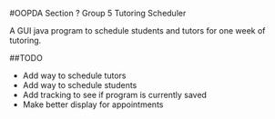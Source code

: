 #OOPDA Section ? Group 5 Tutoring Scheduler

A GUI java program to schedule students and tutors for one week of tutoring.

##TODO

- Add way to schedule tutors
- Add way to schedule students
- Add tracking to see if program is currently saved
- Make better display for appointments
